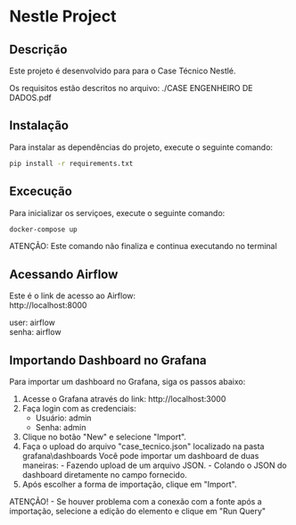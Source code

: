 # Nestle Project

## Descrição
Este projeto é desenvolvido para para o Case Técnico Nestlé.

Os requisitos estão descritos no arquivo: 
./CASE ENGENHEIRO DE DADOS.pdf

## Instalação
Para instalar as dependências do projeto, execute o seguinte comando:
```sh
pip install -r requirements.txt
```

## Excecução
Para inicializar os serviçoes, execute o seguinte comando:
```sh
docker-compose up
```
ATENÇÃO: Este comando não finaliza e continua executando no terminal

## Acessando Airflow
Este é o link de acesso ao Airflow:  
http://localhost:8000

user: airflow  
senha: airflow

## Importando Dashboard no Grafana
Para importar um dashboard no Grafana, siga os passos abaixo:

1. Acesse o Grafana através do link: http://localhost:3000
2. Faça login com as credenciais:
    - Usuário: admin
    - Senha: admin
3. Clique no botão "New" e selecione "Import".
4. Faça o upload do arquivo "case_tecnico.json" localizado na pasta grafana\dashboards 
    Você pode importar um dashboard de duas maneiras:
        - Fazendo upload de um arquivo JSON.
        - Colando o JSON do dashboard diretamente no campo fornecido.
5. Após escolher a forma de importação, clique em "Import".

ATENÇÃO! - Se houver problema com a conexão com a fonte após a importação, selecione a edição do elemento e clique em "Run Query"